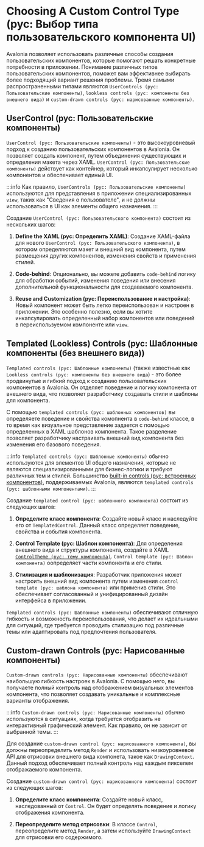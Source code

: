 # Choosing A Custom Control Type (рус: Выбор типа пользовательского компонента UI)

Avalonia позволяет использовать различные способы создания пользовательских компонентов, которые помогают решать конкретные потребности в приложении.
Понимание различных типов пользовательских компонентов, поможет вам эффективнее выбирать более подходящий вариант решения проблемы.
Тремя самыми распространенными типами являются `UserControls (рус: Пользовательские компоненты)`, `lookless controls (рус: компоненты без внешнего вида)` и `custom-drawn controls (рус: нарисованные компоненты)`.

## UserControl (рус: Пользовательские компоненты)

`UserControl (рус: Пользовательские компоненты)` - это высокоуровневый подход к созданию пользовательских компонентов в Avalonia. Он позволяет создать компонент, путем объединения существующих и определения макета через XAML.
`UserControl (рус: Пользовательские компоненты)` действует как контейнер, который инкапсулирует несколько компонентов и обеспечивает единый UI.

:::info
Как правило, `UserControls (рус: Пользовательские компоненты)` используются для представления в приложении специализированных `view`, таких как "Сведения о пользователе", и не должны использоваться в UI как элементы общего назначения.
:::

Создание `UserControl (рус: Пользовательского компонента)` состоит из нескольких шагов:

1. **Define the XAML (рус: Определить XAML)**: Создание XAML-файла для нового `UserControl (рус: Пользовательского компонента)`, в котором определяются макет и внешний вид компонента, путем размещения других компонентов, изменения свойств и применения стилей.

2. **Code-behind**: Опционально, вы можете добавить `code-behind` логику для обработки событий, изменения поведения или внесения дополнительной функциональности для создаваемого компонента.

3. **Reuse and Customization (рус: Переиспользование и настройка)**: Новый компонент может быть легко переиспользован и настроен в приложении. Это особенно полезно, если вы хотите инкапсулировать определенный набор компонентов или поведений в переиспользуемом компоненте или `view`.

<GitHubSampleLink title="Custom Control" link="https://github.com/AvaloniaUI/AvaloniaUI.QuickGuides/tree/main/CustomControl"/>

## Templated (Lookless) Controls (рус: Шаблонные компоненты (без внешнего вида))

`Templated controls (рус: Шаблонные компоненты)` (также известные как `Lookless controls (рус: компоненты без внешнего вида`) - это более продвинутые и гибкий подход к созданию пользовательских компонентов в Avalonia.
Он отделяет поведение и логику компонента от внешнего вида, что позволяет разработчику создавать стили и шаблоны для компонента.

С помощью `templated controls (рус: шаблонных компонентов)` вы определяете поведение и свойства комопнента в `code-behind` классе, в то время как визуальное представление задается с помощью определенных в XAML шаблонов компонента.
Такое разделение позволяет разработчику настраивать внешний вид компонента без изменения его базового поведения.

:::info
`Templated controls (рус: Шаблонные компоненты)` обычно используются для элементов UI общего назначения, которые не являются специализированными для бизнес-логики и требуют различных тем и стилей.
Большинство [built-in controls (рус: встроенных компонентов)](../builtin-controls.md), поддерживаемых Avalonia, являются `templated controls (рус: шаблонными компонентами)`.
:::

Создание `templated control (рус: шаблонного компонента)` состоит из следующих шагов:

1. **Определите класс компонента**: Создайте новый класс и наследуйте его от `TemplatedControl`. Данный класс определяет поведение, свойства и события компонента.

2. **Control Template (рус: Шаблон компонента)**: Для определения внешнего вида и структуры компонента, создайте в XAML [`ControlTheme (рус: тему компонента)`](control-themes). `Control template (рус: Шаблон компонента)` оопределяет части компонента и его стили.

3. **Стилизация и шаблонизация**: Разработчик приложения может настроить внешний вид компонента путем изменения `control template (рус: шаблона компонента)` или применив стили. Это обеспечивает согласованный и унифицированный дизайн интерфейса в приложении.

`Templated controls (рус: Шаблонные компоненты)` обеспечивают отличную гибкость и возможность переиспользования, что делает их идеальными для ситуаций, где требуется проводить стилизацию под различные темы или адаптировать под предпочтения пользователя.

## Custom-drawn Controls (рус: Нарисованные компоненты)

`Custom-drawn controls (рус: Нарисованные компоненты)` обеспечивают наибольшую гибкость настроек в Avalonia. С помощью него, вы получаете полный контроль над отображением визуальных элементов компонента, что позволяет создавать уникальные и комплексные варианты отображения.

:::info
`Custom-drawn controls (рус: Нарисованные компоненты)` обычно используются в ситуациях, когда требуется отобразить не интерактивный графический элемент. Как правило, он не зависит от выбранной темы.
:::

Для создание `custom-drawn control (рус: нарисованного компонента)`, вы должны переопределить метод `Render` и использовать низкоуровневое API для отрисовки внешнего вида компонета, такое как `DrawingContext`. Данный подход обеспечивает полный контроль над каждым пикселем отображаемого компонента.

Создание `custom-drawn control (рус: нарисованного компонента)` состоит из следующих шагов:

1. **Определите класс компонента**: Создайте новый класс, наследованный от `Control`. Он будет определять поведение и логику отображения компонента.

2. **Переопределите метод отрисовки**: В классе `Control`, переопределите метод `Render`, а затем используйте `DrawingContext` для отрисовки его содержимого.


